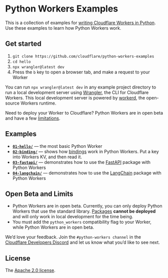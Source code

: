 # Python Workers Examples

This is a collection of examples for [writing Cloudflare Workers in Python](https://developers.cloudflare.com/workers/languages/python). Use these examples to learn how Python Workers work.

## Get started

1. `git clone https://github.com/cloudflare/python-workers-examples`
2. `cd hello`
3. `npx wrangler@latest dev`
4. Press the `b` key to open a browser tab, and make a request to your Worker

You can run `npx wrangler@latest dev` in any example project directory to run a local development server using [Wrangler](https://developers.cloudflare.com/workers/wrangler/), the CLI for Cloudflare Workers. This local development server is powered by [workerd](https://github.com/cloudflare/workerd), the open-source Workers runtime.

Need to deploy your Worker to Cloudflare? Python Workers are in open beta and have a few [limitations](#open-beta-and-limits).

## Examples

- [**`01-hello/`**](01-hello) — the most basic Python Worker
- [**`02-binding/`**](02-binding) — shows how [bindings](https://developers.cloudflare.com/workers/configuration/bindings/) work in Python Workers. Put a key into Workers KV, and then read it.
- [**`03-fastapi/`**](03-fastapi) — demonstrates how to use the [FastAPI](https://fastapi.tiangolo.com/) package with Python Workers
- [**`04-langchain/`**](04-langchain) — demonstrates how to use the [LangChain](https://pypi.org/project/langchain/) package with Python Workers

## Open Beta and Limits

- Python Workers are in open beta. Currently, you can only deploy Python Workers that use the standard library. [Packages](https://developers.cloudflare.com/workers/languages/python/packages/#supported-packages) **cannot be deployed** and will only work in local development for the time being.
- You must add the `python_workers` compatibility flag to your Worker, while Python Workers are in open beta.

We’d love your feedback. Join the `#python-workers channel` in the [Cloudflare Developers Discord](https://discord.cloudflare.com/) and let us know what you’d like to see next.

## License

The [Apache 2.0 license](LICENSE).
